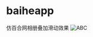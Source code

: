 # baiheapp
仿百合网相册叠加滑动效果
 ![ABC](https://github.com/xiangzhihong/baiheapp/blob/master/gif/tantan.gif) 
